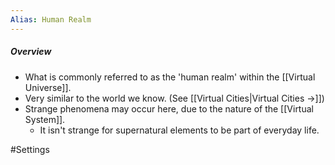 ```yaml
---
Alias: Human Realm
---
```


##### Overview
- What is commonly referred to as the 'human realm' within the [[Virtual Universe]].
- Very similar to the world we know. (See [[Virtual Cities|Virtual Cities →]])
- Strange phenomena may occur here, due to the nature of the [[Virtual System]].
	- It isn't strange for supernatural elements to be part of everyday life.


#Settings

